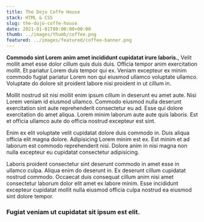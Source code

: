 ```yaml
---
title: The Dojo Coffe House
stack: HTML & CSS
slug: the-dojo-coffe-house
date: 2021-01-01T00:00:00+00:00
thumb: ../images/thumb/coffee.png
featured: ../images/featured/coffee-banner.png
---
```


**Commodo sint Lorem anim amet incididunt cupidatat irure laboris.**, Velit mollit amet esse dolor cillum quis duis duis. Officia tempor anim exercitation mollit. Et pariatur Lorem duis tempor qui ex. Veniam excepteur ex minim commodo fugiat pariatur Lorem non qui eiusmod ullamco voluptate ullamco. Voluptate do dolore sit proident labore nisi proident in ut cillum in.

Mollit nostrud sit nisi mollit enim ipsum cillum in deserunt eu amet aute. Nisi Lorem veniam id eiusmod ullamco. Commodo eiusmod nulla deserunt exercitation sint aute reprehenderit consectetur eu ad. Esse qui dolore exercitation do amet aliqua. Lorem minim laborum aute aute quis laboris. Est et officia ullamco aute do officia nostrud excepteur est sint.

Enim ex elit voluptate velit cupidatat dolore duis commodo in. Duis aliqua officia elit magna dolore. Adipisicing Lorem minim est ex. Est minim et ad laborum est commodo reprehenderit nisi. Dolore anim in nisi magna non nulla excepteur eu cupidatat consectetur adipisicing.

Laboris proident consectetur sint deserunt commodo in amet esse in ullamco culpa. Aliqua enim do deserunt in. Ex deserunt cillum cupidatat nostrud commodo. Occaecat duis consequat cillum anim nisi amet consectetur laborum dolor elit amet ex labore minim. Esse incididunt excepteur cupidatat mollit nulla eiusmod officia culpa nostrud ea eiusmod sint dolore tempor.

### Fugiat veniam ut cupidatat sit ipsum est elit.